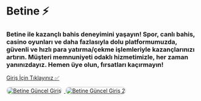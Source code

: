 <h1>Betine ⚡️</h1>
<h3>Betine ile kazançlı bahis deneyimini yaşayın! Spor, canlı bahis, casino oyunları ve daha fazlasıyla dolu platformumuzda, güvenli ve hızlı para yatırma/çekme işlemleriyle kazançlarınızı artırın. Müşteri memnuniyeti odaklı hizmetimizle, her zaman yanınızdayız. Hemen üye olun, fırsatları kaçırmayın!</h3>

<p>
    <a href="https://denemebonusuu.site/">Giriş İçin Tıklayınız ✅</a>
</p>

<a href="https://denemebonusuu.site/" title="Betine Güncel Giriş">
    <img src="https://i.ibb.co/YjtLwQ8/cats.jpg" alt="Betine Güncel Giriş" style="max-width: 48%; border: 2px solid #ddd; border-radius: 10px; margin-right: 1%;">
</a>
<a href="https://denemebonusuu.site/" title="Betine Güncel Giriş">
    <img src="https://i.ibb.co/VHdrjnQ/df.jpg" alt="Betine Güncel Giriş 2" style="max-width: 48%; border: 2px solid #ddd; border-radius: 10px;">
</a>
